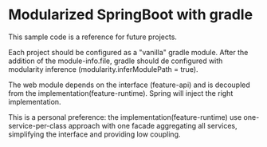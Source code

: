# Modularized SpringBoot with gradle

This sample code is a reference for future projects.

Each project should be configured as a "vanilla" gradle module. After the addition of the module-info.file, gradle should de configured with modularity inference (modularity.inferModulePath = true). 

The web module depends on the interface (feature-api) and is decoupled from the implementation(feature-runtime). Spring will inject the right implementation.

This is a personal preference: the implementation(feature-runtime) use one-service-per-class approach with one facade aggregating all services, simplifying the interface and providing low coupling.
